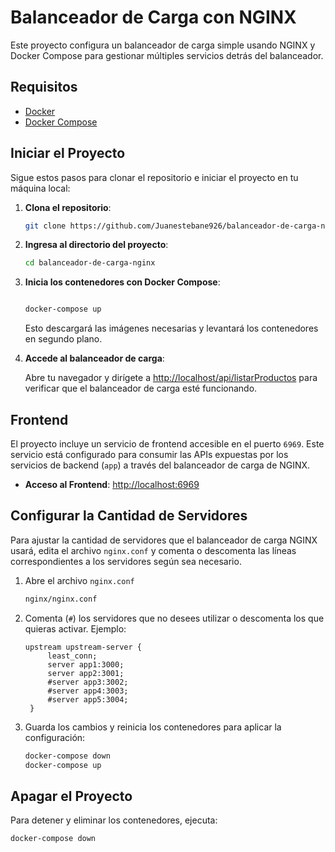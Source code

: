 # Balanceador de Carga con NGINX

Este proyecto configura un balanceador de carga simple usando NGINX y Docker Compose para gestionar múltiples servicios detrás del balanceador.

## Requisitos

- [Docker](https://www.docker.com/get-started)
- [Docker Compose](https://docs.docker.com/compose/install/)

## Iniciar el Proyecto

Sigue estos pasos para clonar el repositorio e iniciar el proyecto en tu máquina local:

1. **Clona el repositorio**:

   ```bash
   git clone https://github.com/Juanestebane926/balanceador-de-carga-nginx
   ```

2. **Ingresa al directorio del proyecto**:

   ```bash
   cd balanceador-de-carga-nginx
   ```

3. **Inicia los contenedores con Docker Compose**:

   ```bash
   
   docker-compose up
   ```

   Esto descargará las imágenes necesarias y levantará los contenedores en segundo plano.

4. **Accede al balanceador de carga**:

   Abre tu navegador y dirígete a [http://localhost/api/listarProductos](http://localhost/api/listarProductos) para verificar que el balanceador de carga esté funcionando.


## Frontend

El proyecto incluye un servicio de frontend accesible en el puerto `6969`. Este servicio está configurado para consumir las APIs expuestas por los servicios de backend (`app`) a través del balanceador de carga de NGINX.

- **Acceso al Frontend**: [http://localhost:6969](http://localhost:6969)


## Configurar la Cantidad de Servidores

Para ajustar la cantidad de servidores que el balanceador de carga NGINX usará, edita el archivo `nginx.conf` y comenta o descomenta las líneas correspondientes a los servidores según sea necesario.

1. Abre el archivo `nginx.conf`

   ```bash
   nginx/nginx.conf
   ```

2. Comenta (`#`) los servidores que no desees utilizar o descomenta los que quieras activar. Ejemplo:

   ```nginx
   upstream upstream-server {
        least_conn;
        server app1:3000;
        server app2:3001;
        #server app3:3002;
        #server app4:3003;
        #server app5:3004;
    }
   ```

3. Guarda los cambios y reinicia los contenedores para aplicar la configuración:

   ```bash
   docker-compose down
   docker-compose up
   ```


## Apagar el Proyecto

Para detener y eliminar los contenedores, ejecuta:

```bash
docker-compose down
```
